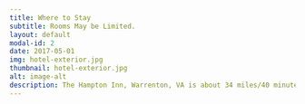 ```yaml
---
title: Where to Stay 
subtitle: Rooms May be Limited.
layout: default
modal-id: 2
date: 2017-05-01
img: hotel-exterior.jpg
thumbnail: hotel-exterior.jpg 
alt: image-alt
description: The Hampton Inn, Warrenton, VA is about 34 miles/40 minutes from where 495 (Beltway) meets 66 and 35 miles/45 minutes from Dulles Airport. Wollam Gardens is less than 20 minutes from the hotel. <h3>Details</h3><ul class="nobull"><li>Accomodations are limited and it's a holiday weekend. We suggest booking soon!<br><br></li><li>We've got rooms blocked for Saturday and Sunday nights at the <a href = http://warrenton.hamptoninn.com>Hampton Inn Warrenton</a>. You can book on the <a href = http://warrenton.hamptoninn.com>website</a> or by calling 540-349-4200 and use code <strong>AGW</strong> for the group rates.<br><br></li><li>We will be running a shuttle leaving the hotel at 3:25 and 4:05 and returning at 9:30 and 10:40, or you can drive directly if you prefer. There will be plenty of parking at the venue.<br><br></li><li>If rooms at the Hampton Inn run out, we would suggest looking at the <a href = https://www.ihg.com/holidayinnexpress/hotels/us/en/warrenton/wrvva/hoteldetail>Holiday Inn Express</a> or the <a href = https://www.wyndhamhotels.com/baymont/warrenton-virginia/baymont-inn-and-suites-warrenton/overview>Baymont Inn & Suites</a> for other options in a similar price range. For more upscale options, please check out the <a href = https://www.blackhorseinn.com/the-inn>Black Horse Inn</a>, <a href = https://www.airlie.com/>Arlie</a>, <a href = https://www.thechiltonhouse.com/>Chilton House</a>, or the <a href = http://poplarspringsinn.com/>Poplar Springs Inn</a></li></ul><br><br><p class="text-muted"><strong>If you'll be arriving on Saturday, please join us between 7:30 and 9:30 at <a href = "https://www.google.com/maps/place/Mc+Mahon's+Irish+Pub+%26+Restaurant/@38.727337,-77.8041124,15z/data=!4m2!3m1!1s0x0:0x2fd7090b2f7ea93?sa=X&ved=0ahUKEwjet5fh0tPZAhVRhOAKHTWbDO8Q_BIIoQEwCw">McMahon's Irish Pub</a> (5 min drive from Hampton Inn) for dessert and drinks.</strong></p>
---
```

